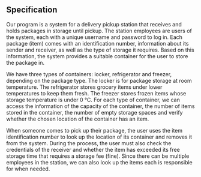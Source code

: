 ## Specification


Our program is a system for a delivery pickup station that receives and holds packages in storage until pickup. The station employees are users of the system, each with a unique username and password to log in. Each package (item) comes with an identification number, information about its sender and receiver, as well as the type of storage it requires. Based on this information, the system provides a suitable container for the user to store the package in.

We have three types of containers: locker, refrigerator and freezer, depending on the package type. The locker is for package storage at room temperature. The refrigerator stores grocery items under lower temperatures to keep them fresh. The freezer stores frozen items whose storage temperature is under 0 °C.  For each type of container, we can access the information of the capacity of the container, the number of items stored in the container, the number of empty storage spaces and verify whether the chosen location of the container has an item.

When someone comes to pick up their package, the user uses the item identification number to look up the location of its container and removes it from the system. During the process, the user must also check the credentials of the receiver and whether the item has exceeded its free storage time that requires a storage fee (fine). Since there can be multiple employees in the station, we can also look up the items each is responsible for when needed. 
